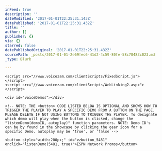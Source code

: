 ```yaml
---
inFeed: true
description: ''
dateModified: '2017-01-01T22:25:31.143Z'
datePublished: '2017-01-01T22:25:31.432Z'
title: ''
author: []
publisher: {}
via: {}
starred: false
datePublishedOriginal: '2017-01-01T22:25:31.432Z'
sourcePath: _posts/2017-01-01-2e69fec6-41d2-4c59-80fe-58c78483c023.md
_type: Blurb

---
```

<script>
        /* Enter your account ID. You can find this under the Menu item: Help | About */
        var ACCOUNT_ID = '59726249-0194-4a86-836b-3cc182b9c151';
    
        /* Enter the title of this page. Clicks will appear in your Zamtistics */
        var PAGE_NAME = 'Demos page for Robert Rhodes';
    
        /* NOTE: value can be either 'inline' OR 'popup' */
        var RENDER_MODE = 'inline';
    
        /* Enter a Demo ID for the default demo to display when the player launches
          NOTE: Demo ID's can be by found in the Showcase by clicking the
          gear icon for a specific Demo */
        var DEFAULT_DEMO = null ;  /*  Use Account Default ; */
    
        /* Handle AutoPlay On PageLoad */
        var AUTO_PLAY = false;
    
        /* Option to show contacts button in player */
        var SHOW_CONTACTS = true;
    </script>
    
    <script src="//www.voicezam.com/clientScripts/FixedScript.js"></script>
    <script src="//www.voicezam.com/clientScripts/WebLinking2.aspx"></script>
    
    <div id="voiceDemos"></div>
    
    <!-- NOTE: THE <button> CODE LISTED BELOW IS OPTIONAL AND SHOWS HOW TO TRIGGER THE PLAYER TO PLAY A SPECIFIC DEMO FROM A BUTTON ON THE PAGE. PLEASE DELETE IF NOT USING BUTTONS TO TRIGGER THE PLAYER. To designate which demo will play when the button is clicked, change the "listenDemo(demoID, autoplay)" function parameters. NOTE: Demo ID's can be by found in the Showcase by clicking the gear icon for a specific Demo. autoplay may be 'true', or 'false -->
    
    <button style="width:200px;" id="vzbutton_5481" onclick="listenDemo(5481, true)">ESPN Network Promos</button>
